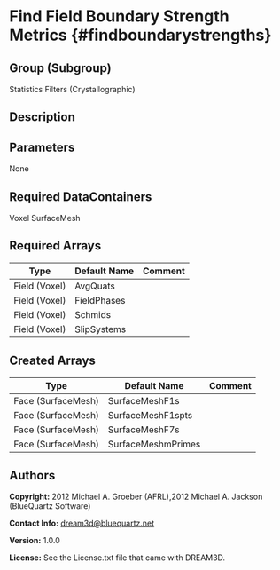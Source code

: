 Find Field Boundary Strength Metrics {#findboundarystrengths}
======

## Group (Subgroup) ##
Statistics Filters (Crystallographic)

## Description ##

## Parameters ##
None

## Required DataContainers ##
Voxel
SurfaceMesh

## Required Arrays ##

| Type | Default Name | Comment |
|------|--------------|---------|
| Field (Voxel) | AvgQuats |  |
| Field (Voxel) | FieldPhases |  |
| Field (Voxel) | Schmids |  |
| Field (Voxel) | SlipSystems |  |

## Created Arrays ##
| Type | Default Name | Comment |
|------|--------------|---------|
| Face (SurfaceMesh) | SurfaceMeshF1s |  |
| Face (SurfaceMesh) | SurfaceMeshF1spts |  |
| Face (SurfaceMesh) | SurfaceMeshF7s |  |
| Face (SurfaceMesh) | SurfaceMeshmPrimes |  |


## Authors ##

**Copyright:** 2012 Michael A. Groeber (AFRL),2012 Michael A. Jackson (BlueQuartz Software)

**Contact Info:** dream3d@bluequartz.net

**Version:** 1.0.0

**License:**  See the License.txt file that came with DREAM3D.

